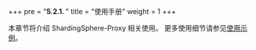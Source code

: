 +++
pre = "<b>5.2.1. </b>"
title = "使用手册"
weight = 1
+++

本章节将介绍 ShardingSphere-Proxy 相关使用。
更多使用细节请参见[使用示例](https://github.com/apache/shardingsphere/tree/master/examples)。

